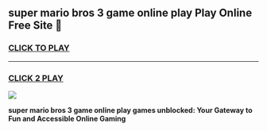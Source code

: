 
## super mario bros 3 game online play Play Online Free Site 👋
<h3>
<a href="https://download.freeplayer.one?title=super_mario_bros_3_game_online_play&ref=21F">CLICK TO PLAY</a></h3>
<hr>

<h3>
<a href="https://download.freeplayer.one?title=super_mario_bros_3_game_online_play&ref=21F">CLICK 2 PLAY</a>
  
</h3>

<a href="https://download.freeplayer.one?title=super_mario_bros_3_game_online_play&ref=21F"><img src="https://cdnb.artstation.com/p/assets/images/images/032/539/853/original/anto-thomas-button-gif.gif"></a>


**super mario bros 3 game online play games unblocked: Your Gateway to Fun and Accessible Online Gaming**
